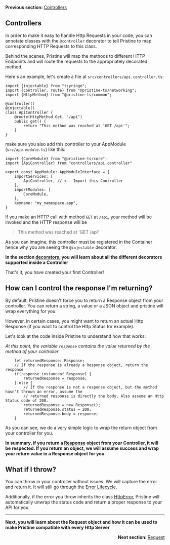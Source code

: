 <p>
   <strong>Previous section: </strong> <a href="00.index.md">Controllers</a>
</p>


Controllers
-------

In order to make it easy to handle Http Requests in your code, you can annotate classes with the `@controller` decorator to tell Pristine to map corresponding HTTP Requests to this class.

Behind the scenes, Pristine will map the methods to different HTTP Endpoints and will route the requests to the appropriately decorated method.

Here's an example, let's create a file at `src/controllers/api.controller.ts`:
```
import {injectable} from "tsyringe";
import {controller, route} from "@pristine-ts/networking";
import {HttpMethod} from "@pristine-ts/common";

@controller()
@injectable()
class ApiController {
    @route(HttpMethod.Get, "/api")  
    public get() {
        return "This method was reached at 'GET /api'";
    }
}
```

make sure you also add this controller to your AppModule (`src/app.module.ts`) like this:
```
import {CoreModule} from "@pristine-ts/core";
import {ApiController} from "controllers/api.controller"

export const AppModule: AppModuleInterface = {
    importServices: [
        ApiController, // <-- Import this Controller
    ],
    importModules: [
        CoreModule,
    ],
    keyname: "my_namespace.app",
}
```


If you make an HTTP call with method `GET` at `/api`, your method will be invoked and the HTTP response will be 
> This method was reached at 'GET /api'
 
As you can imagine, this controller must be registered in the Container hence why you are seeing the `@injectable` decorator.

**In the section [decorators](04.decorators.md), you will learn about all the different decorators supported inside a Controller**

That's it, you have created your first Controller!

## How can I control the response I'm returning?
By default, Pristine doesn't force you to return a Response object from your controller. You can return a string, a value or a JSON object and pristine will wrap everything for you.

However, in certain cases, you might want to return an actual Http Response (if you want to control the Http Status for example).

Let's look at the code inside Pristine to understand how that works:

*At this point, the variable `response` contains the value returned by the method of your controller*
```
    let returnedResponse: Response;
    // If the response is already a Response object, return the response
    if(response instanceof Response) {
        returnedResponse = response;
    } else {
        // If the response is not a response object, but the method hasn't thrown an error, assume the
        // returned response is directly the body. Also assume an Http Status code of 200.
        returnedResponse = new Response();
        returnedResponse.status = 200;
        returnedResponse.body = response;
    }
```

As you can see, we do a very simple logic to wrap the return object from your controller for you.

**In summary, if you return a [Response](03.response.md) object from your Controller, it will be respected. If you return an object, we will assume success and wrap your return value in a Response object for you.** 

## What if I throw?
You can throw in your controller without issues. We will capture the error and return it. It will still go through the [Error Lifecycle](00.index.md).

Additionally, if the error you throw inherits the class [HttpError](../../../packages/networking/src/errors/http.error.ts), Pristine will automatically unwrap the status code and return a proper response to your API for you.


---
**Next, you will learn about the Request object and how it can be used to make Pristine compatible with every Http Server**

<p align="right">
    <strong>Next section: </strong> <a href="docs/getting-started/03-controllers/02.request.md">Request</a>
</p>

